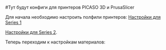 #Тут будут конфиги для принтеров PICASO 3D и PrusaSlicer

Для начала необходимо настроить полфили принтеров:
[Настройки для Series 1](Series_1.md)

[Настройки для Series 2](Series_2.md).

Теперь переходим к настройкам материалов: